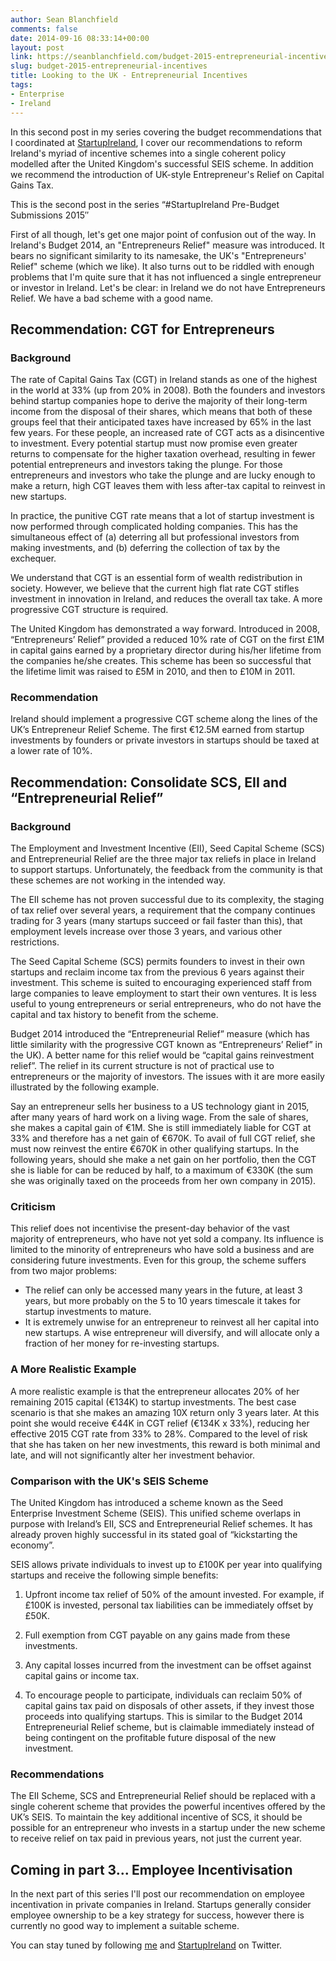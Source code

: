 ```yaml
---
author: Sean Blanchfield
comments: false
date: 2014-09-16 08:33:14+00:00
layout: post
link: https://seanblanchfield.com/budget-2015-entrepreneurial-incentives/
slug: budget-2015-entrepreneurial-incentives
title: Looking to the UK - Entrepreneurial Incentives
tags:
- Enterprise
- Ireland
---
```


In this second post in my series covering the budget recommendations that I coordinated at [StartupIreland](http://startupireland.ie), I cover our recommendations to reform Ireland's myriad of incentive schemes into a single coherent policy modelled after the United Kingdom's successful SEIS scheme. In addition we recommend the introduction of UK-style Entrepreneur's Relief on Capital Gains Tax.

<!-- more -->

This is the second post in the series “#StartupIreland Pre-Budget Submissions 2015″

First of all though, let's get one major point of confusion out of the way. In Ireland's Budget 2014, an "Entrepreneurs Relief" measure was introduced. It bears no significant similarity to its namesake, the UK's "Entrepreneurs' Relief" scheme (which we like). It also turns out to be riddled with enough problems that I'm quite sure that it has not influenced a single entrepreneur or investor in Ireland. Let's be clear: in Ireland we do not have Entrepreneurs Relief. We have a bad scheme with a good name.

## Recommendation: CGT for Entrepreneurs

### Background

The rate of Capital Gains Tax (CGT) in Ireland stands as one of the highest in the world at 33% (up from 20% in 2008). Both the founders and investors behind startup companies hope to derive the majority of their long-term income from the disposal of their shares, which means that both of these groups feel that their anticipated taxes have increased by 65% in the last few years. For these people, an increased rate of CGT acts as a disincentive to investment. Every potential startup must now promise even greater returns to compensate for the higher taxation overhead, resulting in fewer potential entrepreneurs and investors taking the plunge. For those entrepreneurs and investors who take the plunge and are lucky enough to make a return, high CGT leaves them with less after-tax capital to reinvest in new startups.

In practice, the punitive CGT rate means that a lot of startup investment is now performed through complicated holding companies. This has the simultaneous effect of (a) deterring all but professional investors from making investments, and (b) deferring the collection of tax by the exchequer.

We understand that CGT is an essential form of wealth redistribution in society. However, we believe that the current high flat rate CGT stifles investment in innovation in Ireland, and reduces the overall tax take. A more progressive CGT structure is required.

The United Kingdom has demonstrated a way forward. Introduced in 2008, “Entrepreneurs’ Relief” provided a reduced 10% rate of CGT on the first £1M in capital gains earned by a proprietary director during his/her lifetime from the companies he/she creates. This scheme has been so successful that the lifetime limit was raised to £5M in 2010, and then to £10M in 2011.

### Recommendation

Ireland should implement a progressive CGT scheme along the lines of the UK’s Entrepreneur Relief Scheme. The first €12.5M earned from startup investments by founders or private investors in startups should be taxed at a lower rate of 10%.

## Recommendation: Consolidate SCS, EII and “Entrepreneurial Relief”

### Background

The Employment and Investment Incentive (EII), Seed Capital Scheme (SCS) and Entrepreneurial Relief are the three major tax reliefs in place in Ireland to support startups. Unfortunately, the feedback from the community is that these schemes are not working in the intended way.

The EII scheme has not proven successful due to its complexity, the staging of tax relief over several years, a requirement that the company continues trading for 3 years (many startups succeed or fail faster than this), that employment levels increase over those 3 years, and various other restrictions.

The Seed Capital Scheme (SCS) permits founders to invest in their own startups and reclaim income tax from the previous 6 years against their investment. This scheme is suited to encouraging experienced staff from large companies to leave employment to start their own ventures. It is less useful to young entrepreneurs or serial entrepreneurs, who do not have the capital and tax history to benefit from the scheme.

Budget 2014 introduced the “Entrepreneurial Relief” measure (which has little similarity with the progressive CGT known as “Entrepreneurs’ Relief” in the UK). A better name for this relief would be “capital gains reinvestment relief”. The relief in its current structure is not of practical use to entrepreneurs or the majority of investors. The issues with it are more easily illustrated by the following example.

Say an entrepreneur sells her business to a US technology giant in 2015, after many years of hard work on a living wage. From the sale of shares, she makes a capital gain of €1M. She is still immediately liable for CGT at 33% and therefore has a net gain of €670K. To avail of full CGT relief, she must now reinvest the entire €670K in other qualifying startups. In the following years, should she make a net gain on her portfolio, then the CGT she is liable for can be reduced by half, to a maximum of €330K (the sum she was originally taxed on the proceeds from her own company in 2015).

### Criticism

This relief does not incentivise the present-day behavior of the vast majority of entrepreneurs, who have not yet sold a company. Its influence is limited to the minority of entrepreneurs who have sold a business and are considering future investments. Even for this group, the scheme suffers from two major problems:

*   The relief can only be accessed many years in the future, at least 3 years, but more probably on the 5 to 10 years timescale it takes for startup investments to mature.
*   It is extremely unwise for an entrepreneur to reinvest all her capital into new startups. A wise entrepreneur will diversify, and will allocate only a fraction of her money for re-investing startups.

### A More Realistic Example

A more realistic example is that the entrepreneur allocates 20% of her remaining 2015 capital (€134K) to startup investments. The best case scenario is that she makes an amazing 10X return only 3 years later. At this point she would receive €44K in CGT relief (€134K x 33%), reducing her effective 2015 CGT rate from 33% to 28%. Compared to the level of risk that she has taken on her new investments, this reward is both minimal and late, and will not significantly alter her investment behavior.

### Comparison with the UK's SEIS Scheme

The United Kingdom has introduced a scheme known as the Seed Enterprise Investment Scheme (SEIS). This unified scheme overlaps in purpose with Ireland’s EII, SCS and Entrepreneurial Relief schemes. It has already proven highly successful in its stated goal of “kickstarting the economy”.

SEIS allows private individuals to invest up to £100K per year into qualifying startups and receive the following simple benefits:

1.  Upfront income tax relief of 50% of the amount invested. For example, if £100K is invested, personal tax liabilities can be immediately offset by £50K.
    
2.  Full exemption from CGT payable on any gains made from these investments.
    
3.  Any capital losses incurred from the investment can be offset against capital gains or income tax.
    
4.  To encourage people to participate, individuals can reclaim 50% of capital gains tax paid on disposals of other assets, if they invest those proceeds into qualifying startups. This is similar to the Budget 2014 Entrepreneurial Relief scheme, but is claimable immediately instead of being contingent on the profitable future disposal of the new investment.
    

### Recommendations

The EII Scheme, SCS and Entrepreneurial Relief should be replaced with a single coherent scheme that provides the powerful incentives offered by the UK’s SEIS. To maintain the key additional incentive of SCS, it should be possible for an entrepreneur who invests in a startup under the new scheme to receive relief on tax paid in previous years, not just the current year.

## Coming in part 3... Employee Incentivisation

In the next part of this series I'll post our recommendation on employee incentivation in private companies in Ireland. Startups generally consider employee ownership to be a key strategy for success, however there is currently no good way to implement a suitable scheme.

You can stay tuned by following [me](http://twitter.com/seanblanchfield) and [StartupIreland](http://twitter.com/startupireland) on Twitter.